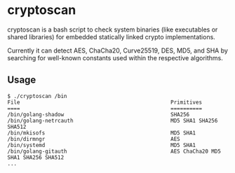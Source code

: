 # cryptoscan

cryptoscan is a bash script to check system binaries (like executables or
shared libraries) for embedded statically linked crypto implementations.

Currently it can detect AES, ChaCha20, Curve25519, DES, MD5, and SHA by
searching for well-known constants used within the respective algorithms.

## Usage

```
$ ./cryptoscan /bin
File                                              	Primitives
====                                               	==========
/bin/golang-shadow                                	SHA256 
/bin/golang-netrcauth                             	MD5 SHA1 SHA256 SHA512 
/bin/mkisofs                                      	MD5 SHA1 
/bin/dirmngr                                      	AES 
/bin/systemd                                      	MD5 SHA1 
/bin/golang-gitauth                               	AES ChaCha20 MD5 SHA1 SHA256 SHA512 
...
```
